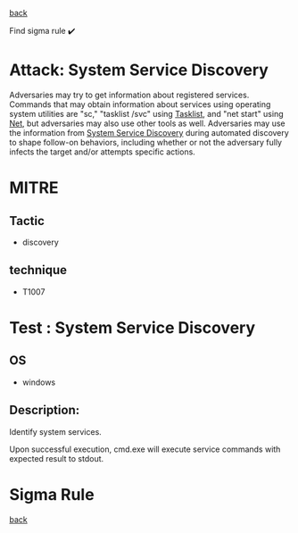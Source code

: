 
[back](../index.md)

Find sigma rule :heavy_check_mark: 

# Attack: System Service Discovery 

Adversaries may try to get information about registered services. Commands that may obtain information about services using operating system utilities are "sc," "tasklist /svc" using [Tasklist](https://attack.mitre.org/software/S0057), and "net start" using [Net](https://attack.mitre.org/software/S0039), but adversaries may also use other tools as well. Adversaries may use the information from [System Service Discovery](https://attack.mitre.org/techniques/T1007) during automated discovery to shape follow-on behaviors, including whether or not the adversary fully infects the target and/or attempts specific actions.

# MITRE
## Tactic
  - discovery


## technique
  - T1007


# Test : System Service Discovery
## OS
  - windows


## Description:
Identify system services.

Upon successful execution, cmd.exe will execute service commands with expected result to stdout.


# Sigma Rule


[back](../index.md)

